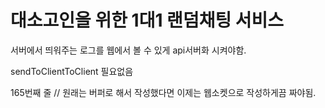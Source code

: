 # 대소고인을 위한 1대1 랜덤채팅 서비스

서버에서 띄워주는 로그를 웹에서 볼 수 있게 api서버화 시켜야함.

sendToClientToClient 필요없음

165번째 줄
// 원래는 버퍼로 해서 작성했다면 이제는 웹소켓으로 작성하게끔 짜야됨.